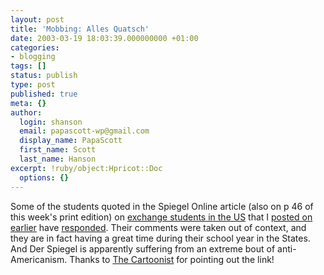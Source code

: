 ```yaml
---
layout: post
title: 'Mobbing: Alles Quatsch'
date: 2003-03-19 18:03:39.000000000 +01:00
categories:
- blogging
tags: []
status: publish
type: post
published: true
meta: {}
author:
  login: shanson
  email: papascott-wp@gmail.com
  display_name: PapaScott
  first_name: Scott
  last_name: Hanson
excerpt: !ruby/object:Hpricot::Doc
  options: {}
---
```

<p>Some of the students quoted in the Spiegel Online article (also on p 46 of this week's print edition) on <a href="http://www.spiegel.de/spiegel/0,1518,240473,00.html">exchange students in the US</a> that I <a href="/2003/03/17/2125.php">posted on earlier</a> have <a title="TASTE - Presse-Infos" href="http://www.tastenet.de/spiegel.html">responded</a>. Their comments were taken out of context, and they are in fact having a great time during their school year in the States. And Der Spiegel is apparently suffering from an extreme bout of anti-Americanism. Thanks to <a href="http://radio.weblogs.com/0113064/">The Cartoonist</a> for pointing out the link!</p>
